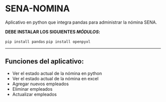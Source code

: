# SENA-NOMINA

Aplicativo en python que integra pandas para administrar la nómina SENA.

**DEBE INSTALAR LOS SIGUIENTES _MÓDULOS_:**

`pip install pandas`
`pip install openpyxl`

---

## Funciones del aplicativo:

- Ver el estado actual de la nómina en python
- Ver el estado actual de la nómina en excel
- Agregar nuevos empleados
- Eliminar empleados
- Actualizar empleados
